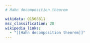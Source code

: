 ```yaml
---
# Hahn decomposition theorem

wikidata: Q1568811
msc_classification: 28
wikipedia_links:
  - "[[Hahn decomposition theorem]]"
---
```

